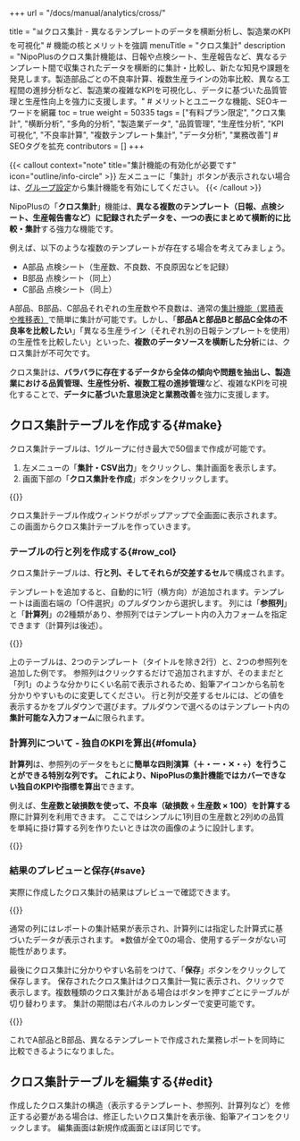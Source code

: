 +++
url = "/docs/manual/analytics/cross/"

title = "📊クロス集計 - 異なるテンプレートのデータを横断分析し、製造業のKPIを可視化" # 機能の核とメリットを強調
menuTitle = "クロス集計"
description = "NipoPlusのクロス集計機能は、日報や点検シート、生産報告など、異なるテンプレート間で収集されたデータを横断的に集計・比較し、新たな知見や課題を発見します。製造部品ごとの不良率計算、複数生産ラインの効率比較、異なる工程間の進捗分析など、製造業の複雑なKPIを可視化し、データに基づいた品質管理と生産性向上を強力に支援します。" # メリットとユニークな機能、SEOキーワードを網羅
toc = true
weight = 50335
tags = ["有料プラン限定", "クロス集計", "横断分析", "多角的分析", "製造業データ", "品質管理", "生産性分析", "KPI可視化", "不良率計算", "複数テンプレート集計", "データ分析", "業務改善"] # SEOタグを拡充
contributors = []
+++

{{< callout context="note" title="集計機能の有効化が必要です" icon="outline/info-circle" >}}
左メニューに「集計」ボタンが表示されない場合は、<a href="/docs/setup/setting-group/#optionalFunction">グループ設定</a>から集計機能を有効にしてください。
{{< /callout >}}

NipoPlusの「<strong>クロス集計</strong>」機能は、**異なる複数のテンプレート（日報、点検シート、生産報告書など）に記録されたデータを、一つの表にまとめて横断的に比較・集計**する強力な機能です。

例えば、以下のような複数のテンプレートが存在する場合を考えてみましょう。

- A部品 点検シート（生産数、不良数、不良原因などを記録）
- B部品 点検シート（同上）
- C部品 点検シート（同上）

A部品、B部品、C部品それぞれの生産数や不良数は、通常の[集計機能（累積表や推移表）](/docs/manual/analytics/_about/)で簡単に集計が可能です。しかし、「**部品Aと部品Bと部品C全体の不良率を比較したい**」「異なる生産ライン（それぞれ別の日報テンプレートを使用）の生産性を比較したい」といった、**複数のデータソースを横断した分析**には、クロス集計が不可欠です。

クロス集計は、**バラバラに存在するデータから全体の傾向や問題を抽出し、製造業における品質管理、生産性分析、複数工程の進捗管理**など、複雑なKPIを可視化することで、**データに基づいた意思決定と業務改善**を強力に支援します。

## クロス集計テーブルを作成する{#make}

クロス集計テーブルは、1グループに付き最大で50個まで作成が可能です。

1.  左メニューの「<strong>集計・CSV出力</strong>」をクリックし、集計画面を表示します。
2.  画面下部の「<strong>クロス集計を作成</strong>」ボタンをクリックします。

{{<icatch filename="img/table-make" msg="異なるテンプレート（日報、点検シート、生産報告書など）のデータを同時に集計するクロス集計テーブルを作成します" alice="here">}}

クロス集計テーブル作成ウィンドウがポップアップで全画面に表示されます。
この画面からクロス集計テーブルを作っていきます。

### テーブルの行と列を作成する{#row_col}

クロス集計テーブルは、**行と列、そしてそれらが交差するセル**で構成されます。

テンプレートを追加すると、自動的に1行（横方向）が追加されます。テンプレートは画面右端の「○件選択」のプルダウンから選択します。
列には「<strong>参照列</strong>」と「<strong>計算列</strong>」の2種類があり、参照列ではテンプレート内の入力フォームを指定できます（計算列は後述）。

{{<icatch filename="img/table-edit" msg="クロス集計の行には集計したいテンプレート、列には集計したい項目（参照列、計算列）を設定します" alice="here">}}

上のテーブルは、2つのテンプレート（タイトルを除き2行）と、2つの参照列を追加した例です。
参照列はクリックするだけで追加されますが、そのままだと「列1」のような分かりにくい名前で表示されるため、鉛筆アイコンから名前を分かりやすいものに変更してください。
行と列が交差するセルには、どの値を表示するかをプルダウンで選びます。プルダウンで選べるのはテンプレート内の**集計可能な入力フォーム**に限られます。

### 計算列について - 独自のKPIを算出{#fomula}

<strong>計算列</strong>は、参照列のデータをもとに**簡単な四則演算（＋・ー・✕・÷）**を行うことができる特別な列です。
これにより、NipoPlusの集計機能ではカバーできない**独自のKPIや指標を算出**できます。

例えば、**生産数と破損数を使って、不良率（破損数 ÷ 生産数 × 100）を計算する**際に計算列を利用できます。
ここではシンプルに1列目の生産数と2列めの品質を単純に掛け算する列を作りたいときは次の画像のように設計します。

{{<icatch filename="img/calc-field" msg="クロス集計に計算列を追加し、不良率や稼働率など、独自のKPIを自動で計算させましょう" alice="here">}}

### 結果のプレビューと保存{#save}

実際に作成したクロス集計の結果はプレビューで確認できます。

{{<icatch filename="img/previews" msg="クロス集計の結果をプレビューで表示。設定した行と列、計算列が意図通りに表示されているか確認しましょう" alice="here">}}

通常の列にはレポートの集計結果が表示され、計算列には指定した計算式に基づいたデータが表示されます。
※数値が全て0の場合、使用するデータがない可能性があります。

最後にクロス集計に分かりやすい名前をつけて、「<strong>保存</strong>」ボタンをクリックして保存します。
保存されたクロス集計はクロス集計一覧に表示され、クリックで表示します。複数種類のクロス集計がある場合はボタンを押すごとにテーブルが切り替わります。
集計の期間は右パネルのカレンダーで変更可能です。

{{<icatch filename="img/view" msg="作成したクロス集計を表示します。異なるテンプレートのデータを横断的に比較し、全体像を把握しましょう" alice="ok">}}

これでA部品とB部品、異なるテンプレートで作成された業務レポートを同時に比較できるようになりました。

## クロス集計テーブルを編集する{#edit}

作成したクロス集計の構造（表示するテンプレート、参照列、計算列など）を修正する必要がある場合は、修正したいクロス集計を表示後、鉛筆アイコンをクリックします。
編集画面は新規作成画面とほぼ同じです。
